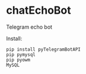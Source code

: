 # chatEchoBot

Telegram echo bot

Install:
```
pip install pyTelegramBotAPI
pip pymysql
pip pyowm
MySQL
```
